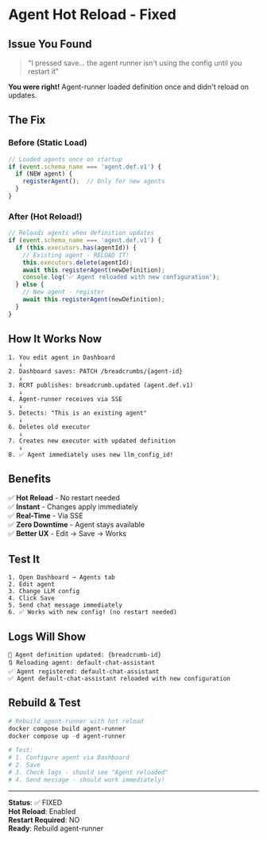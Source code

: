# Agent Hot Reload - Fixed

## Issue You Found

> "I pressed save... the agent runner isn't using the config until you restart it"

**You were right!** Agent-runner loaded definition once and didn't reload on updates.

## The Fix

### Before (Static Load)
```typescript
// Loaded agents once on startup
if (event.schema_name === 'agent.def.v1') {
  if (NEW agent) {
    registerAgent();  // Only for new agents
  }
}
```

### After (Hot Reload!)
```typescript
// Reloads agents when definition updates
if (event.schema_name === 'agent.def.v1') {
  if (this.executors.has(agentId)) {
    // Existing agent - RELOAD IT!
    this.executors.delete(agentId);
    await this.registerAgent(newDefinition);
    console.log('✅ Agent reloaded with new configuration');
  } else {
    // New agent - register
    await this.registerAgent(newDefinition);
  }
}
```

## How It Works Now

```
1. You edit agent in Dashboard
   ↓
2. Dashboard saves: PATCH /breadcrumbs/{agent-id}
   ↓
3. RCRT publishes: breadcrumb.updated (agent.def.v1)
   ↓
4. Agent-runner receives via SSE
   ↓
5. Detects: "This is an existing agent"
   ↓
6. Deletes old executor
   ↓
7. Creates new executor with updated definition
   ↓
8. ✅ Agent immediately uses new llm_config_id!
```

## Benefits

✅ **Hot Reload** - No restart needed  
✅ **Instant** - Changes apply immediately  
✅ **Real-Time** - Via SSE  
✅ **Zero Downtime** - Agent stays available  
✅ **Better UX** - Edit → Save → Works  

## Test It

```
1. Open Dashboard → Agents tab
2. Edit agent
3. Change LLM config
4. Click Save
5. Send chat message immediately
6. ✅ Works with new config! (no restart needed)
```

## Logs Will Show

```
🔄 Agent definition updated: {breadcrumb-id}
🔃 Reloading agent: default-chat-assistant
✅ Agent registered: default-chat-assistant
✅ Agent default-chat-assistant reloaded with new configuration
```

## Rebuild & Test

```powershell
# Rebuild agent-runner with hot reload
docker compose build agent-runner
docker compose up -d agent-runner

# Test:
# 1. Configure agent via Dashboard
# 2. Save
# 3. Check logs - should see "Agent reloaded"
# 4. Send message - should work immediately!
```

---

**Status**: ✅ FIXED  
**Hot Reload**: Enabled  
**Restart Required**: NO  
**Ready**: Rebuild agent-runner

